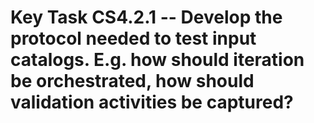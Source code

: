 # Key Task CS4.2.1 -- Develop the protocol needed to test input catalogs. E.g. how should iteration be orchestrated, how should validation activities be captured?
